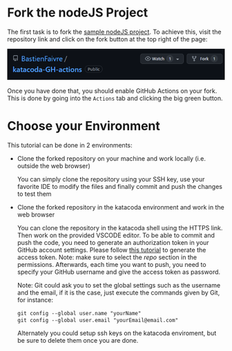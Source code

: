# Fork the nodeJS Project

The first task is to fork the [sample nodeJS project](https://github.com/BastienFaivre/katacoda-GH-actions). To achieve this, visit the repository link and click on the fork button at the top right of the page:

![fork](./assets/fork.png)

Once you have done that, you should enable GitHub Actions on your fork. This is done by going into the `Actions` tab and clicking the big green button.

# Choose your Environment

This tutorial can be done in 2 environments:

- Clone the forked repository on your machine and work locally (i.e. outside the web browser)

    You can simply clone the repository using your SSH key, use your favorite IDE to modify the files and finally commit and push the changes to test them

- Clone the forked repository in the katacoda environment and work in the web browser

    You can clone the repository in the katacoda shell using the HTTPS link. Then work on the provided VSCODE editor. To be able to commit and push the code, you need to generate an authorization token in your GitHub account settings. Please follow [this tutorial](https://docs.github.com/en/authentication/keeping-your-account-and-data-secure/creating-a-personal-access-token) to generate the access token. Note: make sure to select the *repo* section in the permissions. Afterwards, each time you want to push, you need to specify your GitHub username and give the access token as password.

    Note: Git could ask you to set the global settings such as the username and the email, if it is the case, just execute the commands given by Git, for instance:
    ```
    git config --global user.name "yourName"
    git config --global user.email "yourEmail@email.com"
    ```

    Alternately you could setup ssh keys on the katacoda enviroment, but be sure to delete them once you are done.




